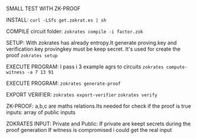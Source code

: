 SMALL TEST WITH ZK-PROOF

INSTALL:
`curl -LSfs get.zokrat.es | sh`

COMPILE circuit folder:
`zokrates compile -i factor.zok`

SETUP: 
With zokrates has already entropy.It generate proving.key and verification.key
provingkey must be keep secret. It's used for create the proof
`zokrates setup`

EXECUTE PROGRAM:
I pass i 3 example agrs to circuits
`zokrates compute-witness -a 7 13 91`

EXECUTE PROGRAM:
`zokrates generate-proof`

EXPORT VERIFIER:
`zokrates export-verifier`
`zokrates verify`

ZK-PROOF:
a,b,c are maths relations.Its needed for check if the proof is true
inputs: array of public inputs

ZOKRATES INPUT:
Private and Public:
If private are keept secrets during the proof generation
If witness is compromised i could get the real input


